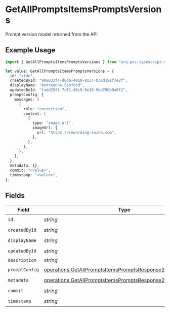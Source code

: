 # GetAllPromptsItemsPromptsVersions

Prompt version model returned from the API

## Example Usage

```typescript
import { GetAllPromptsItemsPromptsVersions } from "orq-poc-typescript-multi-env-version/models/operations";

let value: GetAllPromptsItemsPromptsVersions = {
  id: "<id>",
  createdById: "906033f4-d6da-4010-813c-b36d191f7e2f",
  displayName: "Andreanne.Sanford",
  updatedById: "fadd29f1-7cf1-46c9-9e18-9dd790b0a8f2",
  promptConfig: {
    messages: [
      {
        role: "correction",
        content: [
          {
            type: "image_url",
            imageUrl: {
              url: "https://rewarding-swine.com",
            },
          },
        ],
      },
    ],
  },
  metadata: {},
  commit: "<value>",
  timestamp: "<value>",
};
```

## Fields

| Field                                                                                                                                      | Type                                                                                                                                       | Required                                                                                                                                   | Description                                                                                                                                |
| ------------------------------------------------------------------------------------------------------------------------------------------ | ------------------------------------------------------------------------------------------------------------------------------------------ | ------------------------------------------------------------------------------------------------------------------------------------------ | ------------------------------------------------------------------------------------------------------------------------------------------ |
| `id`                                                                                                                                       | *string*                                                                                                                                   | :heavy_check_mark:                                                                                                                         | N/A                                                                                                                                        |
| `createdById`                                                                                                                              | *string*                                                                                                                                   | :heavy_check_mark:                                                                                                                         | N/A                                                                                                                                        |
| `displayName`                                                                                                                              | *string*                                                                                                                                   | :heavy_check_mark:                                                                                                                         | N/A                                                                                                                                        |
| `updatedById`                                                                                                                              | *string*                                                                                                                                   | :heavy_check_mark:                                                                                                                         | N/A                                                                                                                                        |
| `description`                                                                                                                              | *string*                                                                                                                                   | :heavy_minus_sign:                                                                                                                         | N/A                                                                                                                                        |
| `promptConfig`                                                                                                                             | [operations.GetAllPromptsItemsPromptsResponse200PromptConfig](../../models/operations/getallpromptsitemspromptsresponse200promptconfig.md) | :heavy_check_mark:                                                                                                                         | N/A                                                                                                                                        |
| `metadata`                                                                                                                                 | [operations.GetAllPromptsItemsPromptsResponse200Metadata](../../models/operations/getallpromptsitemspromptsresponse200metadata.md)         | :heavy_check_mark:                                                                                                                         | N/A                                                                                                                                        |
| `commit`                                                                                                                                   | *string*                                                                                                                                   | :heavy_check_mark:                                                                                                                         | N/A                                                                                                                                        |
| `timestamp`                                                                                                                                | *string*                                                                                                                                   | :heavy_check_mark:                                                                                                                         | N/A                                                                                                                                        |
